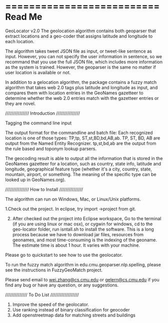 ==========================
        Read Me
==========================

GeoLocator v2.0
The geolocation algorithm contains both geoparser that extract locations and a geo-coder that assigns latitude and longitude to each location.

The algorithm takes tweet JSON file as input, or tweet-like sentence as input. However, you can not specify the user information in sentence, so we recommand that you use the full JSON file, which includes more information as the system is trained. However, the geoparser is the same no matter if user location is available or not.

In addition to a gelocation algorithm, the package contains a fuzzy match algorithm that takes web 2.0 tags plus latitude and longitude as input, and compares them with location entries in the GeoNames gazetteer to determine whether the web 2.0 entries match with the gazetteer entries or they are novel.

/////////////// Introduction ///////////////

Tagging the command line input

The output format for the commandline and batch file: Each recognized location is one of those types: TP,tp, ST,st,BD,bd,AB,ab. TP, ST, BD, AB are output from the Named Entity Recognizer. tp,st,bd,ab are the output from the rule based and toponym lookup parsers.

The geocoding result is able to output all the information that is stored in the GeoNames gazetteer for a location, such as country, state info, latitude and longitude, geographical feature type (whether it's a city, country, state, mountain, airport, or something. The meaning of the specific type can be looked up in GeoNames.org).  

/////////////// How to Install ///////////////

The algorithm can run on Windows, Mac, or Linux/Unix platforms.

1.Check out the project.
In eclipse, try import ->project from git.

2. After checked out the project into Eclipse workspace,
Go to the terminal (if you are using linux or mac osx), or cygwin for windows, cd to the geo-locator folder, run isntall.sh to install the software.
This is a long process because we have to download jar files, resources from geonames, and most time-consuming is the indexing of the geoname.
The estimate time is about 1 hour. It varies with your machine. 

Please go to quickstart to see how to use the geolocator.

To run the fuzzy match algorithm in edu.cmu.geoparser.nlp.spelling, please see the instructions in FuzzyGeoMatch project.

Please send email to wei.zhang@cs.cmu.edu or gelern@cs.cmu.edu if you find any bug or have any question, or any suggestions.



////////////// To Do List //////////////////

1. Improve the speed of the geolocator.
2. Use ranking instead of binary classification for geocoder
3. Add openstreetmap data for matching streets and buildings
